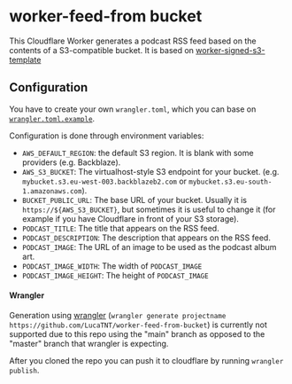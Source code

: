 # worker-feed-from bucket
This Cloudflare Worker generates a podcast RSS feed based on the contents of a S3-compatible bucket.
It is based on [worker-signed-s3-template](https://github.com/obezuk/worker-signed-s3-template)

## Configuration
You have to create your own `wrangler.toml`, which you can base on [`wrangler.toml.example`](https://github.com/LucaTNT/worker-feed-from-bucket/blob/main/wrangler.toml.example).

Configuration is done through environment variables:

* `AWS_DEFAULT_REGION`: the default S3 region. It is blank with some providers (e.g. Backblaze).
* `AWS_S3_BUCKET`: The virtualhost-style S3 endpoint for your bucket. (e.g. `mybucket.s3.eu-west-003.backblazeb2.com` or `mybucket.s3.eu-south-1.amazonaws.com`).
* `BUCKET_PUBLIC_URL`: The base URL of your bucket. Usually it is `https://${AWS_S3_BUCKET}`, but sometimes it is useful to change it (for example if you have Cloudflare in front of your S3 storage).
* `PODCAST_TITLE`: The title that appears on the RSS feed.
* `PODCAST_DESCRIPTION`: The description that appears on the RSS feed.
* `PODCAST_IMAGE`: The URL of an image to be used as the podcast album art.
* `PODCAST_IMAGE_WIDTH`: The width of `PODCAST_IMAGE`
* `PODCAST_IMAGE_HEIGHT`: The height of `PODCAST_IMAGE`

#### Wrangler
Generation using [wrangler](https://github.com/cloudflare/wrangler) (`wrangler generate projectname https://github.com/LucaTNT/worker-feed-from-bucket`) is currently not supported due to this repo using the "main" branch as opposed to the "master" branch that wrangler is expecting.

After you cloned the repo you can push it to cloudflare by running `wrangler publish`.
